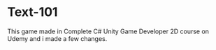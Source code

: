 # Text-101
This game made in Complete C# Unity Game Developer 2D course on Udemy and i made a few changes.
